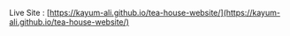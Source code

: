 Live Site : [https://kayum-ali.github.io/tea-house-website/](https://kayum-ali.github.io/tea-house-website/)
